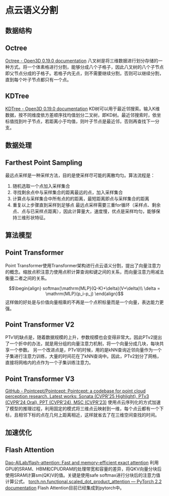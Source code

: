 # 点云语义分割
## 数据结构
## Octree
[Octree - Open3D 0.19.0 documentation](https://www.open3d.org/docs/release/tutorial/geometry/octree.html)
八叉树是将三维数据进行划分存储的一种方式。将一个体素格进行分割，能够分成八个子格子，因此八叉树的八个子节点即父节点分成的子格子。若格子内无点，则不需要继续分割，否则可以继续分割，直到每个叶子节点都只有一个点。
## KDTree
[KDTree - Open3D 0.19.0 documentation](https://www.open3d.org/docs/release/tutorial/geometry/kdtree.html)
KD树可以用于最近邻搜索。输入K维数据，按不同维度依方差顺序找均值划分二叉树，即KD树。最近邻搜索时，依坐标值找到叶子节点，若距离小于均值，则叶子节点是最近邻，否则再查找下一分支。

## 数据处理
## Farthest Point Sampling
最远点采样是一种采样方法，目的是使采样尽可能的离散均匀。算法流程是：
1. 随机选取一个点加入采样集合
2. 寻找剩余点中与采样集合的距离最远的点，加入采样集合
3. 计算点与采样集合中所有点的的距离，最短距离即点与采样集合的距离
4. 重复以上步骤直到采样到足够点
最远点采样需要三重for循环（采样点、剩余点、点与已采样点距离），因此计算量大，速度慢，优点是采样均匀，能够保持三维形状特征。
## 算法模型
## Point Transformer
Point Transformer使用Transformer架构进行点云语义分割，提出了向量注意力的概念。缩放点积注意力使用点积计算查询和键之间的关系，而向量注意力用减法衡量二者之间的关系。

$$\begin{align}
softmax(\mathrm{MLP}(Q-K)+\delta)(V+\delta)\\
\delta = \mathrm{MLP}(p_i-p_j)
\end{align}$$
这样做的好处是与价值向量相乘的不再是一个点积标量而是一个向量，表达能力更强。
## Point Transformer V2
PTv1的缺点是，随着数据规模的上升，参数规模也会变得非常大。因此PTv2提出了一个折中的办法，就是用分组的向量注意力机制，将一个向量分成几块，每块共享一个参数。
另一个改进点是，PTv1的时候，用的是kNN查询近邻向量作为一个子集进行注意力训练，大量的时间花在了kNN查询中。因此，PTv2划分了网格，直接将网格内的点作为一个子集训练注意力。
## Point Transformer V3
[GitHub - Pointcept/Pointcept: Pointcept: a codebase for point cloud perception research. Latest works: Sonata (CVPR'25 Highlight), PTv3 (CVPR'24 Oral), PPT (CVPR'24), MSC (CVPR'23)](https://github.com/Pointcept/Pointcept)
使用点云序列化的方式加速了模型的推理过程，利用固定的模式将三维点云映射到一维，每个点云都有一个下标，且相邻下标的点在几何上距离相近，这样就省去了在三维空间查找的时间。
## 加速优化
## Flash Attention
[Dao-AILab/flash-attention: Fast and memory-efficient exact attention](https://github.com/Dao-AILab/flash-attention?tab=readme-ov-file)
利用GPU的SRAM、HBM和CPUDRAM的处理带宽和容量的差异，将QKV向量分块后使用SRAM计算sm(QK)V的值。关键是使用safe softmax进行分块后的注意力值计算公式。
[torch.nn.functional.scaled_dot_product_attention — PyTorch 2.2 documentation](https://docs.pytorch.org/docs/2.2/generated/torch.nn.functional.scaled_dot_product_attention.html)
Flash Attention目前已经集成到pytorch中。